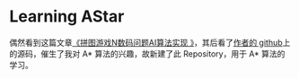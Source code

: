 # Learning AStar

偶然看到这篇文章[《拼图游戏N数码问题AI算法实现 》](http://blog.csdn.net/qq_22885773/article/details/52144827)，其后看了[作者的 github](https://github.com/NewFour/NPuzzle-AI)上的源码，催生了我对 A* 算法的兴趣，故新建了此 Repository，用于 A* 算法的学习。
